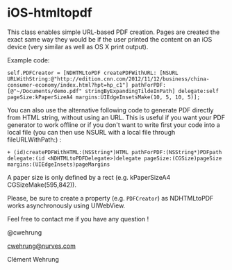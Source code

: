 iOS-htmltopdf
=============

This class enables simple URL-based PDF creation. Pages are created the exact same way they would be if the user printed the content on an iOS device (very similar as well as OS X print output).

Example code:

`` self.PDFCreator = [NDHTMLtoPDF createPDFWithURL:
[NSURL URLWithString:@"http://edition.cnn.com/2012/11/12/business/china-consumer-economy/index.html?hpt=hp_c1"]
                                         pathForPDF:[@"~/Documents/demo.pdf" stringByExpandingTildeInPath]
                                           delegate:self
                                           pageSize:kPaperSizeA4
                                            margins:UIEdgeInsetsMake(10, 5, 10, 5)];
``

You can also use the alternative following code to generate PDF directly from HTML string, without using an URL. This is useful if you want your PDF generator to work offline or if you don't want to write first your code into a local file (you can then use NSURL with a local file through fileURLWithPath:) :

``+ (id)createPDFWithHTML:(NSString*)HTML pathForPDF:(NSString*)PDFpath delegate:(id <NDHTMLtoPDFDelegate>)delegate
               pageSize:(CGSize)pageSize margins:(UIEdgeInsets)pageMargins
``

A paper size is only defined by a rect (e.g. kPaperSizeA4 CGSizeMake(595,842)).

Please, be sure to create a property (e.g. `PDFCreator`) as NDHTMLtoPDF works asynchronously using UIWebView.

Feel free to contact me if you have any question !

@cwehrung

cwehrung@nurves.com

Clément Wehrung
